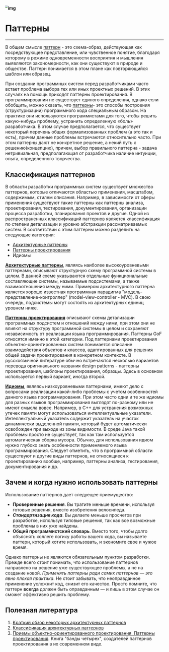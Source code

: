 # <img src="https://www.rebellionresearch.com/wp-content/uploads/2021/06/1728957-1536x864.jpg" alt="img" style="zoom: 50%;" />

# Паттерны

------

В общем смысле <ins>паттерн</ins>  - это схема-образ, действующая как посредствующее представление, или чувственное понятие, благодаря которому в режиме одновременности восприятия и мышления выявляются закономерности, как они существуют в природе и обществе. Паттерн понимается в этом плане как повторяющийся шаблон или образец.

При создании программных систем перед разработчиками часто встает проблема выбора тех или иных проектных решений. В этих случаях на помощь приходят паттерны проектирования. В программировании не существует единого определения, однако если обобщить, можно сказать, что <u>паттерны</u>- это способы построения (структуризации) программного кода специальным образом. На практике они используются программистами для того, чтобы решить какую-нибудь проблему, устранить определенную «боль» разработчика. В этом случае предполагается, что существует некоторый перечень общих формализованных проблем (а это так и есть), причем данные проблемы встречаются относительно часто. При этом паттерны дают не конкретное решение, а некий путь к решению(концепцию), причем, выбор правильного паттерна - задача нетривиальная, предполагающая от разработчика наличие интуиции, опыта, определенного творчества.

## Классификация паттернов 

В области разработки программных систем существует множество паттернов, которые отличаются областью применения, масштабом, содержимым, стилем описания. Например, в зависимости от сферы применения существуют такие паттерны как паттерны анализа, проектирования, тестирования, документирования, организации процесса разработки, планирования проектов и другие. Одной из распространенных классификаций паттернов является классификация по степени детализации и уровню абстракции рассматриваемых систем. В соответствии с этим паттерны  можно разделить на следующие категории:

- [Архитектурные паттерны](https://github.com/nnstu-appmath/kb/blob/master/Patterns/Архитектурные%20паттерны.md)
- [Паттерны проектирования](https://github.com/nnstu-appmath/kb/blob/master/Patterns/Паттерны%20проектирования.md)
- Идиомы

<ins>**Архитектурные паттерны**</ins>, являясь наиболее высокоуровневыми паттернами, описывают структурную схему программной системы в целом. В данной схеме указываются отдельные функциональные составляющие системы, называемые подсистемами, а также взаимоотношения между ними. Примером архитектурного паттерна является хорошо известная программная парадигма "модель-представление-контроллер" (model-view-controller - MVC). В свою очередь, подсистемы могут состоять из архитектурных единиц уровнем ниже.

<ins>**Паттерны проектирования**</ins> описывают схемы детализации программных подсистем и отношений между ними, при этом они не влияют на структуру программной системы в целом и сохраняют независимость от реализации языка программирования. Паттерны GoF относятся именно к этой категории. Под паттернами проектирования объектно-ориентированных систем понимается описание взаимодействия объектов и классов, адаптированных для решения общей задачи проектирования в конкретном контексте. В русскоязычной литературе обычно встречаются несколько вариантов перевода оригинального названия design patterns - паттерны проектирования, шаблоны проектирования, образцы. Здесь в основном используется первый вариант, иногда второй.

<ins>**Идиомы**</ins>, являясь низкоуровневыми паттернами, имеют дело с вопросами реализации какой-либо проблемы с учетом особенностей данного языка программирования. При этом часто одни и те же идиомы для разных языков программирования выглядят по-разному или не имеют смысла вовсе. Например, в C++ для устранения возможных утечек памяти могут использоваться интеллектуальные указатели. Интеллектуальный указатель содержит указатель на участок динамически выделенной памяти, который будет автоматически освобожден при выходе из зоны видимости. В среде Java такой проблемы просто не существует, так как там используется автоматическая сборка мусора. Обычно, для использования идиом нужно глубоко знать особенности применяемого языка программирования. Следует отметить, что в программной области существуют и другие виды паттернов, не относящиеся к проектированию вообще, например, паттерны анализа, тестирования, документирования и др.

## Зачем и когда нужно использовать паттерны 

Использование паттернов дает следуещее приемущество:

- **Проверенные решения**. Вы тратите меньше времени, используя готовые решения, вместо изобретения велосипеда.
- ***Стандартизация кода***. Вы делаете меньше просчетов при разработке, используя типовые решения, так как все возможные проблемы в них уже найдены.
- **Общий программистский словарь**. Вместо того, чтобы долго объяснять коллеге логику работы вашего кода, вы называете паттерн, который хотите использовать, и экономите свое и чужое время.

Однако паттерны не являются обязательным пунктом разработки. Прежде всего стоит понимать, что использование паттернов направлено на решение уже существующее проблемы, а не на создание новой. *Применять паттерны ради самих паттернов — это явно плохая практика*. Не стоит забывать, что неоправданное применение усложнит код, снизит его качество. Просто помните, что паттерн **всегда** должен быть оправданным — и лишь в этом случае он сможет эффективно решить проблему.


## Полезная литература
1. [Краткий обзор некоторых архитектурных паттернов](https://medium.com/nuances-of-programming/краткий-обзор-10-популярных-архитектурных-шаблонов-приложений-81647be5c46f)
2. [Классификация архитектурных паттернов](https://studfile.net/preview/993777/page:24/)
3. [Приемы объектно-ориентированного проектирования. Паттерны проектирования](https://vk.com/wall-54530371_91532). Книга "банды четырех", создателей паттернов проектирования в их современном виде.

